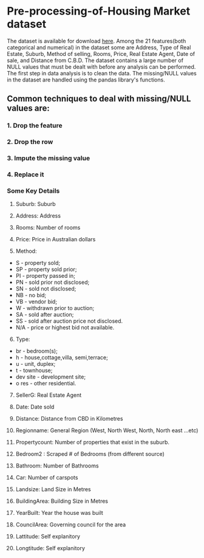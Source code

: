 # Pre-processing-of-Housing Market dataset

The dataset is available for download [here](https://www.kaggle.com/anthonypino/melbourne-housing-market?select=Melbourne_housing_FULL.csv). Among the 21 features(both categorical and numerical) in the dataset some are Address, Type of Real Estate, Suburb, Method of selling, Rooms, Price, Real Estate Agent, Date of sale, and Distance from C.B.D. The dataset contains a large number of NULL values that must be dealt with before any analysis can be performed. The first step in data analysis is to clean the data. The missing/NULL values in the dataset are handled using the pandas library's functions.

## Common techniques to deal with missing/NULL values are:
### 1. Drop the feature
### 2. Drop the row
### 3. Impute the missing value
### 4. Replace it

### Some Key Details
1. Suburb: Suburb

2. Address: Address

3. Rooms: Number of rooms

4. Price: Price in Australian dollars

5. Method:
- S - property sold;
- SP - property sold prior;
- PI - property passed in;
- PN - sold prior not disclosed;
- SN - sold not disclosed;
- NB - no bid;
- VB - vendor bid;
- W - withdrawn prior to auction;
- SA - sold after auction;
- SS - sold after auction price not disclosed.
- N/A - price or highest bid not available.

6. Type:
- br - bedroom(s);
- h - house,cottage,villa, semi,terrace;
- u - unit, duplex;
- t - townhouse;
- dev site - development site;
- o res - other residential.

7. SellerG: Real Estate Agent

8. Date: Date sold

9. Distance: Distance from CBD in Kilometres

10. Regionname: General Region (West, North West, North, North east …etc)

11. Propertycount: Number of properties that exist in the suburb.

12. Bedroom2 : Scraped # of Bedrooms (from different source)

13. Bathroom: Number of Bathrooms

14. Car: Number of carspots

15. Landsize: Land Size in Metres

16. BuildingArea: Building Size in Metres

17. YearBuilt: Year the house was built

18. CouncilArea: Governing council for the area

19. Lattitude: Self explanitory

20. Longtitude: Self explanitory
